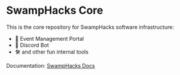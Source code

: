 # SwampHacks Core

This is the core repository for SwampHacks software infrastructure:

- 🧭 Event Management Portal
- 🤖 Discord Bot
- 🛠️ and other fun internal tools

Documentation: [SwampHacks Docs](https://swamphacks.github.io/core)
